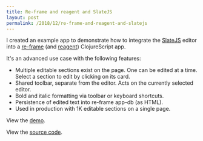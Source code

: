 ```yaml
---
title: Re-frame and reagent and SlateJS
layout: post
permalink: /2018/12/re-frame-and-reagent-and-slatejs
---
```


I created an example app to demonstrate how to integrate the [SlateJS](https://www.slatejs.org/) editor into a [re-frame](https://github.com/Day8/re-frame) (and [reagent](https://github.com/reagent-project/reagent)) ClojureScript app.

It's an advanced use case with the following features:

* Multiple editable sections exist on the page. One can be edited at a time. Select a section to edit by clicking on its card.
* Shared toolbar, separate from the editor. Acts on the currently selected editor.
* Bold and italic formatting via toolbar or keyboard shortcuts.
* Persistence of edited text into re-frame app-db (as HTML).
* Used in production with 1K editable sections on a single page.

View the [demo](https://jhund.github.io/re-frame-and-reagent-and-slatejs/index.html).

View the [source code](https://github.com/jhund/re-frame-and-reagent-and-slatejs).
